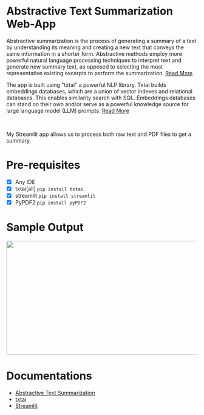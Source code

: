 # Abstractive Text Summarization Web-App

Abstractive summarization is the process of generating a summary of a text by understanding its meaning and creating a new text that conveys the same information in a shorter form. Abstractive methods employ more powerful natural language processing techniques to interpret text and generate new summary text, as opposed to selecting the most representative existing excerpts to perform the summarization. 
<a href="#Documentations">Read More</a>

The app is built using "txtai" a powerful NLP library. Txtai builds embeddings databases, which are a union of vector indexes and relational databases. This enables similarity search with SQL. Embeddings databases can stand on their own and/or serve as a powerful knowledge source for large language model (LLM) prompts. 
<a href="#Documentations">Read More</a>

<br>

My Streamlit app allows us to process both raw text and PDF files to get a summary.

# Pre-requisites
* [x] Any IDE
* [x] txtai[all] `pip install txtai`
* [x] streamlit `pip install streamlit`
* [x] PyPDF2 `pip install pyPDF2`

# Sample Output
<img src="https://github.com/TheCleverIdiott/summarizer/blob/main/sample_output.png" width="600" height="300">

# Documentations

* <a href="https://www.researchgate.net/profile/N-Moratanch/publication/305912913_A_survey_on_abstractive_text_summarization/links/5a0170faa6fdcc82a3185136/A-survey-on-abstractive-text-summarization.pdf">Abstractive Text Summarization</a>
* <a href="https://neuml.github.io/txtai/">txtai</a>
* <a href="https://docs.streamlit.io/">Streamlit</a>
